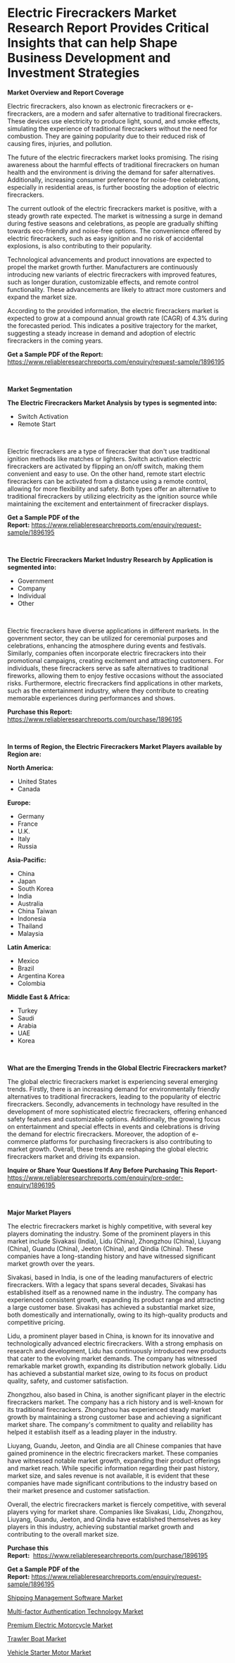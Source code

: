 <p><h1>Electric Firecrackers Market Research Report Provides Critical Insights that can help Shape Business Development and Investment Strategies</h1></p><p><strong>Market Overview and Report Coverage</strong></p>
<p><p>Electric firecrackers, also known as electronic firecrackers or e-firecrackers, are a modern and safer alternative to traditional firecrackers. These devices use electricity to produce light, sound, and smoke effects, simulating the experience of traditional firecrackers without the need for combustion. They are gaining popularity due to their reduced risk of causing fires, injuries, and pollution.</p><p>The future of the electric firecrackers market looks promising. The rising awareness about the harmful effects of traditional firecrackers on human health and the environment is driving the demand for safer alternatives. Additionally, increasing consumer preference for noise-free celebrations, especially in residential areas, is further boosting the adoption of electric firecrackers.</p><p>The current outlook of the electric firecrackers market is positive, with a steady growth rate expected. The market is witnessing a surge in demand during festive seasons and celebrations, as people are gradually shifting towards eco-friendly and noise-free options. The convenience offered by electric firecrackers, such as easy ignition and no risk of accidental explosions, is also contributing to their popularity.</p><p>Technological advancements and product innovations are expected to propel the market growth further. Manufacturers are continuously introducing new variants of electric firecrackers with improved features, such as longer duration, customizable effects, and remote control functionality. These advancements are likely to attract more customers and expand the market size.</p><p>According to the provided information, the electric firecrackers market is expected to grow at a compound annual growth rate (CAGR) of 4.3% during the forecasted period. This indicates a positive trajectory for the market, suggesting a steady increase in demand and adoption of electric firecrackers in the coming years.</p></p>
<p><strong>Get a Sample PDF of the Report:</strong> <a href="https://www.reliableresearchreports.com/enquiry/request-sample/1896195">https://www.reliableresearchreports.com/enquiry/request-sample/1896195</a></p>
<p>&nbsp;</p>
<p><strong>Market Segmentation</strong></p>
<p><strong>The Electric Firecrackers Market Analysis by types is segmented into:</strong></p>
<p><ul><li>Switch Activation</li><li>Remote Start</li></ul></p>
<p>&nbsp;</p>
<p><p>Electric firecrackers are a type of firecracker that don't use traditional ignition methods like matches or lighters. Switch activation electric firecrackers are activated by flipping an on/off switch, making them convenient and easy to use. On the other hand, remote start electric firecrackers can be activated from a distance using a remote control, allowing for more flexibility and safety. Both types offer an alternative to traditional firecrackers by utilizing electricity as the ignition source while maintaining the excitement and entertainment of firecracker displays.</p></p>
<p><strong>Get a Sample PDF of the Report:</strong>&nbsp;<a href="https://www.reliableresearchreports.com/enquiry/request-sample/1896195">https://www.reliableresearchreports.com/enquiry/request-sample/1896195</a></p>
<p>&nbsp;</p>
<p><strong>The Electric Firecrackers Market Industry Research by Application is segmented into:</strong></p>
<p><ul><li>Government</li><li>Company</li><li>Individual</li><li>Other</li></ul></p>
<p>&nbsp;</p>
<p><p>Electric firecrackers have diverse applications in different markets. In the government sector, they can be utilized for ceremonial purposes and celebrations, enhancing the atmosphere during events and festivals. Similarly, companies often incorporate electric firecrackers into their promotional campaigns, creating excitement and attracting customers. For individuals, these firecrackers serve as safe alternatives to traditional fireworks, allowing them to enjoy festive occasions without the associated risks. Furthermore, electric firecrackers find applications in other markets, such as the entertainment industry, where they contribute to creating memorable experiences during performances and shows.</p></p>
<p><strong>Purchase this Report:</strong>&nbsp; <a href="https://www.reliableresearchreports.com/purchase/1896195">https://www.reliableresearchreports.com/purchase/1896195</a></p>
<p>&nbsp;</p>
<p><strong>In terms of Region, the Electric Firecrackers Market Players available by Region are:</strong></p>
<p>
    <p> <strong> North America: </strong>
        <ul>
            <li>United States</li>
            <li>Canada</li>
        </ul>
        </p> 
    <p> <strong> Europe: </strong>
        <ul>
            <li>Germany</li>
            <li>France</li>
            <li>U.K.</li>
            <li>Italy</li>
            <li>Russia</li>
        </ul>
        </p> 
    <p> <strong> Asia-Pacific: </strong>
        <ul>
            <li>China</li>
            <li>Japan</li>
            <li>South Korea</li>
            <li>India</li>
            <li>Australia</li>
            <li>China Taiwan</li>
            <li>Indonesia</li>
            <li>Thailand</li>
            <li>Malaysia</li>
        </ul>
        </p> 
    <p> <strong> Latin America: </strong>
        <ul>
            <li>Mexico</li>
            <li>Brazil</li>
            <li>Argentina Korea</li>
            <li>Colombia</li>
        </ul>
        </p> 
    <p> <strong> Middle East & Africa: </strong>
        <ul>
            <li>Turkey</li>
            <li>Saudi</li>
            <li>Arabia</li>
            <li>UAE</li>
            <li>Korea</li>
        </ul>
    </p>
    </p>
<p>&nbsp;</p>
<p><strong>What are the Emerging Trends in the Global Electric Firecrackers market?</strong></p>
<p><p>The global electric firecrackers market is experiencing several emerging trends. Firstly, there is an increasing demand for environmentally friendly alternatives to traditional firecrackers, leading to the popularity of electric firecrackers. Secondly, advancements in technology have resulted in the development of more sophisticated electric firecrackers, offering enhanced safety features and customizable options. Additionally, the growing focus on entertainment and special effects in events and celebrations is driving the demand for electric firecrackers. Moreover, the adoption of e-commerce platforms for purchasing firecrackers is also contributing to market growth. Overall, these trends are reshaping the global electric firecrackers market and driving its expansion.</p></p>
<p><strong>Inquire or Share Your Questions If Any Before Purchasing This Report</strong>- <a href="https://www.reliableresearchreports.com/enquiry/pre-order-enquiry/1896195">https://www.reliableresearchreports.com/enquiry/pre-order-enquiry/1896195</a></p>
<p>&nbsp;</p>
<p><strong>Major Market Players</strong></p>
<p><p>The electric firecrackers market is highly competitive, with several key players dominating the industry. Some of the prominent players in this market include Sivakasi (India), Lidu (China), Zhongzhou (China), Liuyang (China), Guandu (China), Jeeton (China), and Qindia (China). These companies have a long-standing history and have witnessed significant market growth over the years.</p><p>Sivakasi, based in India, is one of the leading manufacturers of electric firecrackers. With a legacy that spans several decades, Sivakasi has established itself as a renowned name in the industry. The company has experienced consistent growth, expanding its product range and attracting a large customer base. Sivakasi has achieved a substantial market size, both domestically and internationally, owing to its high-quality products and competitive pricing.</p><p>Lidu, a prominent player based in China, is known for its innovative and technologically advanced electric firecrackers. With a strong emphasis on research and development, Lidu has continuously introduced new products that cater to the evolving market demands. The company has witnessed remarkable market growth, expanding its distribution network globally. Lidu has achieved a substantial market size, owing to its focus on product quality, safety, and customer satisfaction.</p><p>Zhongzhou, also based in China, is another significant player in the electric firecrackers market. The company has a rich history and is well-known for its traditional firecrackers. Zhongzhou has experienced steady market growth by maintaining a strong customer base and achieving a significant market share. The company's commitment to quality and reliability has helped it establish itself as a leading player in the industry.</p><p>Liuyang, Guandu, Jeeton, and Qindia are all Chinese companies that have gained prominence in the electric firecrackers market. These companies have witnessed notable market growth, expanding their product offerings and market reach. While specific information regarding their past history, market size, and sales revenue is not available, it is evident that these companies have made significant contributions to the industry based on their market presence and customer satisfaction.</p><p>Overall, the electric firecrackers market is fiercely competitive, with several players vying for market share. Companies like Sivakasi, Lidu, Zhongzhou, Liuyang, Guandu, Jeeton, and Qindia have established themselves as key players in this industry, achieving substantial market growth and contributing to the overall market size.</p></p>
<p><strong>Purchase this Report:</strong>&nbsp;&nbsp;<a href="https://www.reliableresearchreports.com/purchase/1896195">https://www.reliableresearchreports.com/purchase/1896195</a></p>
<p></p>
<p><strong>Get a Sample PDF of the Report:</strong>&nbsp;<a href="https://www.reliableresearchreports.com/enquiry/request-sample/1896195">https://www.reliableresearchreports.com/enquiry/request-sample/1896195</a></p>
<p><p><a href="https://github.com/dringals/Market-Research-Report-List-1/blob/main/shipping-management-software-market.md">Shipping Management Software Market</a></p><p><a href="https://github.com/Paul14Anderson63/Market-Research-Report-List-1/blob/main/multi-factor-authentication-technology-market.md">Multi-factor Authentication Technology Market</a></p><p><a href="https://medium.com/@joelstrosin1928/premium-electric-motorcycle-market-analysis-and-sze-forecasted-for-period-from-2023-to-2030-2e2fe5c26bb6">Premium Electric Motorcycle Market</a></p><p><a href="https://medium.com/@germanbraun1929/trawler-boat-market-size-cagr-trends-2024-2030-dc31586222a3">Trawler Boat Market</a></p><p><a href="https://medium.com/@jailynpurdy1934/vehicle-starter-motor-market-comprehensive-assessment-by-type-application-and-geography-92a37d117cc6">Vehicle Starter Motor Market</a></p></p>